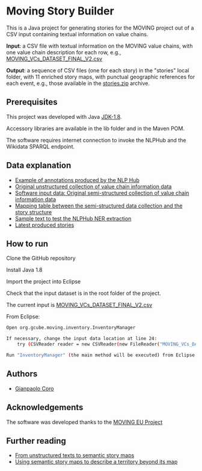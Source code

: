 
# Moving Story Builder

This is a Java project for generating stories for the MOVING project out of a CSV input containing textual information on value chains.

**Input**: a CSV file with textual information on the MOVING value chains, with one value chain description for each row, e.g., [MOVING_VCs_DATASET_FINAL_V2.csv](https://github.com/cybprojects65/MovingStoryBuilder/blob/main/MOVING_VCs_DATASET_FINAL_V2.csv)

**Output**: a sequence of CSV files (one for each story) in the "stories" local folder, with 11 enriched story maps, with punctual geographic references for each event, e.g., those available in the [stories.zip](https://github.com/cybprojects65/MovingStoryBuilder/blob/main/stories.zip) archive.


## Prerequisites

This project was developed with Java [JDK-1.8](https://www.oracle.com/it/java/technologies/javase/javase8u211-later-archive-downloads.html).

Accessory libraries are available in the lib folder and in the Maven POM.

The software requires internet connection to invoke the NLPHub and the Wikidata SPARQL endpoint.
## Data explanation

- [Example of annotations produced by the NLP Hub](https://github.com/cybprojects65/MovingStoryBuilder/blob/main/Annotations_example.txt)
- [Original unstructured collection of value chain information data](https://github.com/cybprojects65/MovingStoryBuilder/blob/main/Dataset_VC%20card_Inventory_102021_db_updated01122021.csv)
 - [Software input data: Original semi-structured collection of value chain information data](https://github.com/cybprojects65/MovingStoryBuilder/blob/main/MOVING_VCs_DATASET_FINAL_V2.csv)
 - [Mapping table between the semi-structured data collection and the story structure]( https://github.com/cybprojects65/MovingStoryBuilder/blob/main/mappingtable.csv)
 - [Sample text to test the NLPHub NER extraction](https://github.com/cybprojects65/MovingStoryBuilder/blob/main/sampleTextBBC.txt)
 - [Latest produced stories](https://github.com/cybprojects65/MovingStoryBuilder/blob/main/stories.zip)
## How to run

Clone the GitHub repository

Install Java 1.8

Import the project into Eclipse

Check that the input dataset is in the root folder of the project.

The current input is [MOVING_VCs_DATASET_FINAL_V2.csv](https://github.com/cybprojects65/MovingStoryBuilder/blob/main/MOVING_VCs_DATASET_FINAL_V2.csv)

From Eclipse:

```sh
Open org.gcube.moving.inventory.InventoryManager

If necessary, change the input data location at line 24:
    try (CSVReader reader = new CSVReader(new FileReader("MOVING_VCs_DATASET_FINAL_V2.csv")))

Run "InventoryManager" (the main method will be executed) from Eclipse
```

## Authors

- [Gianpaolo Coro](https://github.com/cybprojects65)


## Acknowledgements
The software was developed thanks to the [MOVING EU Project](https://www.moving-h2020.eu/)
 
## Further reading
 - [From unstructured texts to semantic story maps](https://www.tandfonline.com/doi/full/10.1080/17538947.2023.2168774)
 - [Using semantic story maps to describe a territory beyond its map](https://content.iospress.com/articles/semantic-web/sw233485)

